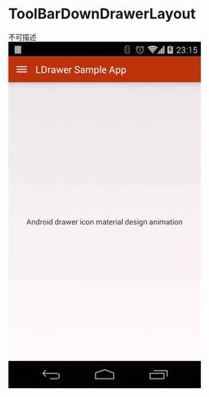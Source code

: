 # ToolBarDownDrawerLayout
不可描述</br>
![动态效果图](https://github.com/IRVING18/ToolBarDownDrawerLayout/blob/master/file/1425352921223765.gif)
